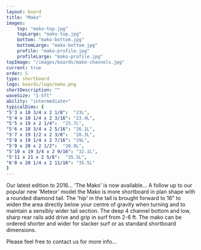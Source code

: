 ```yaml
---
layout: board
title: "Mako"
images:
    top: "mako-top.jpg"
    topLarge: "mako-top.jpg"
    bottom: "mako-bottom.jpg"
    bottomLarge: "mako-bottom.jpg"
    profile: "mako-profile.jpg"
    profileLarge: "mako-profile.jpg"
topImage: "/images/boards/mako-channels.jpg"
current: true
order: 5
type: shortboard
logo: boards/logo/mako.png
shortDescription: ""
waveSize: "1-5ft"
ability: "intermediate+"
typicalDims: {
"5'3 x 18 3/4 x 2 1/8":  "23L",
"5'4 x 18 1/4 x 2 3/16": "23.4L",
"5'5 x 19 x 2 1/4":  "25.7L",
"5'6 x 18 3/4 x 2 5/16": "26.1L",
"5'7 x 19 1/2 x 2 3/8":  "28.3L",
"5'8 x 19 1/4 x 2 7/16": "29L",
"5'9 x 20 x 2 1/2":  "30.9L",
"5'10 x 19 3/4 x 2 9/16": "32.1L",
"5'11 x 21 x 2 5/8":  "35.5L",
"6'0 x 20 1/4 x 2 11/16": "35.5L"
}
---
```

Our latest edition to 2016... 'The Mako' is now available...
A follow up to our popular new 'Meteor' model the Mako is more shortboard in plan shape with a rounded diamond tail.
The 'hip' in the tail is brought forward to 16" to widen the area directly below your centre of gravity when turning and to maintain a sensibly wider tail section.
The deep 4 channel bottom and low, sharp rear rails add drive and grip in surf from 2-6 ft.
The mako can be ordered shorter and wider for slacker surf or as standard shortboard dimensions.

Please feel free to contact us for more info... 